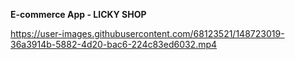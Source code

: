 **E-commerce App - LICKY SHOP**


https://user-images.githubusercontent.com/68123521/148723019-36a3914b-5882-4d20-bac6-224c83ed6032.mp4

